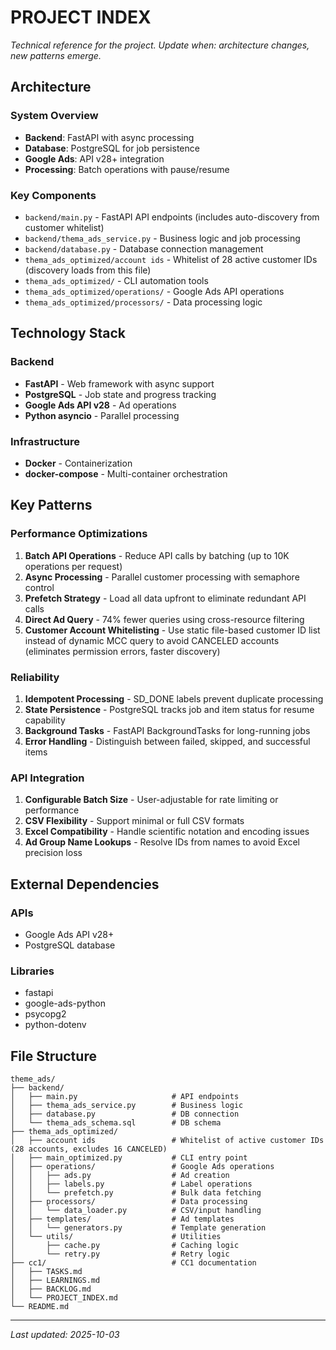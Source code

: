 # PROJECT INDEX
_Technical reference for the project. Update when: architecture changes, new patterns emerge._

## Architecture

### System Overview
- **Backend**: FastAPI with async processing
- **Database**: PostgreSQL for job persistence
- **Google Ads**: API v28+ integration
- **Processing**: Batch operations with pause/resume

### Key Components
- `backend/main.py` - FastAPI API endpoints (includes auto-discovery from customer whitelist)
- `backend/thema_ads_service.py` - Business logic and job processing
- `backend/database.py` - Database connection management
- `thema_ads_optimized/account ids` - Whitelist of 28 active customer IDs (discovery loads from this file)
- `thema_ads_optimized/` - CLI automation tools
- `thema_ads_optimized/operations/` - Google Ads API operations
- `thema_ads_optimized/processors/` - Data processing logic

## Technology Stack

### Backend
- **FastAPI** - Web framework with async support
- **PostgreSQL** - Job state and progress tracking
- **Google Ads API v28** - Ad operations
- **Python asyncio** - Parallel processing

### Infrastructure
- **Docker** - Containerization
- **docker-compose** - Multi-container orchestration

## Key Patterns

### Performance Optimizations
1. **Batch API Operations** - Reduce API calls by batching (up to 10K operations per request)
2. **Async Processing** - Parallel customer processing with semaphore control
3. **Prefetch Strategy** - Load all data upfront to eliminate redundant API calls
4. **Direct Ad Query** - 74% fewer queries using cross-resource filtering
5. **Customer Account Whitelisting** - Use static file-based customer ID list instead of dynamic MCC query to avoid CANCELED accounts (eliminates permission errors, faster discovery)

### Reliability
1. **Idempotent Processing** - SD_DONE labels prevent duplicate processing
2. **State Persistence** - PostgreSQL tracks job and item status for resume capability
3. **Background Tasks** - FastAPI BackgroundTasks for long-running jobs
4. **Error Handling** - Distinguish between failed, skipped, and successful items

### API Integration
1. **Configurable Batch Size** - User-adjustable for rate limiting or performance
2. **CSV Flexibility** - Support minimal or full CSV formats
3. **Excel Compatibility** - Handle scientific notation and encoding issues
4. **Ad Group Name Lookups** - Resolve IDs from names to avoid Excel precision loss

## External Dependencies

### APIs
- Google Ads API v28+
- PostgreSQL database

### Libraries
- fastapi
- google-ads-python
- psycopg2
- python-dotenv

## File Structure
```
theme_ads/
├── backend/
│   ├── main.py                     # API endpoints
│   ├── thema_ads_service.py        # Business logic
│   ├── database.py                 # DB connection
│   └── thema_ads_schema.sql        # DB schema
├── thema_ads_optimized/
│   ├── account ids                 # Whitelist of active customer IDs (28 accounts, excludes 16 CANCELED)
│   ├── main_optimized.py           # CLI entry point
│   ├── operations/                 # Google Ads operations
│   │   ├── ads.py                  # Ad creation
│   │   ├── labels.py               # Label operations
│   │   └── prefetch.py             # Bulk data fetching
│   ├── processors/                 # Data processing
│   │   └── data_loader.py          # CSV/input handling
│   ├── templates/                  # Ad templates
│   │   └── generators.py           # Template generation
│   └── utils/                      # Utilities
│       ├── cache.py                # Caching logic
│       └── retry.py                # Retry logic
├── cc1/                            # CC1 documentation
│   ├── TASKS.md
│   ├── LEARNINGS.md
│   ├── BACKLOG.md
│   └── PROJECT_INDEX.md
└── README.md
```

---
_Last updated: 2025-10-03_
